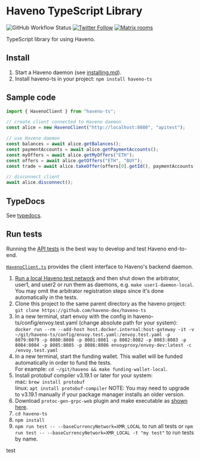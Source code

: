 # Haveno TypeScript Library

![GitHub Workflow Status](https://img.shields.io/github/actions/workflow/status/haveno-dex/haveno-ts/build.yml?branch=master)
[![Twitter Follow](https://img.shields.io/twitter/follow/HavenoDEX?style=social)](https://twitter.com/havenodex)
[![Matrix rooms](https://img.shields.io/badge/Matrix%20room-%23haveno-blue)](https://matrix.to/#/#haveno:monero.social)

TypeScript library for using Haveno.

## Install

1. Start a Haveno daemon (see [installing.md](https://github.com/haveno-dex/haveno/blob/master/docs/installing.md)).
2. Install haveno-ts in your project: `npm install haveno-ts`

## Sample code

```js
import { HavenoClient } from "haveno-ts";

// create client connected to Haveno daemon
const alice = new HavenoClient("http://localhost:8080", "apitest");

// use Haveno daemon
const balances = await alice.getBalances();
const paymentAccounts = await alice.getPaymentAccounts();
const myOffers = await alice.getMyOffers("ETH");
const offers = await alice.getOffers("ETH", "BUY");
const trade = await alice.takeOffer(offers[0].getId(), paymentAccounts[0].getId());

// disconnect client
await alice.disconnect();
```

## TypeDocs

See [typedocs](https://haveno-dex.github.io/haveno-ts/classes/HavenoClient.HavenoClient-1.html).

## Run tests

Running the [API tests](./src/HavenoClient.test.ts) is the best way to develop and test Haveno end-to-end.

[`HavenoClient.ts`](./src/HavenoClient.ts) provides the client interface to Haveno's backend daemon.

1. [Run a local Haveno test network](https://github.com/haveno-dex/haveno/blob/master/docs/installing.md) and then shut down the arbitrator, user1, and user2 or run them as daemons, e.g. `make user1-daemon-local`. You may omit the arbitrator registration steps since it's done automatically in the tests.
2. Clone this project to the same parent directory as the haveno project: `git clone https://github.com/haveno-dex/haveno-ts`
3. In a new terminal, start envoy with the config in haveno-ts/config/envoy.test.yaml (change absolute path for your system): `docker run --rm --add-host host.docker.internal:host-gateway -it -v ~/git/haveno-ts/config/envoy.test.yaml:/envoy.test.yaml -p 8079:8079 -p 8080:8080 -p 8081:8081 -p 8082:8082 -p 8083:8083 -p 8084:8084 -p 8085:8085 -p 8086:8086 envoyproxy/envoy-dev:latest -c /envoy.test.yaml`
4. In a new terminal, start the funding wallet. This wallet will be funded automatically in order to fund the tests.<br>For example: `cd ~/git/haveno && make funding-wallet-local`.
5. Install protobuf compiler v3.19.1 or later for your system:<br>
    mac: `brew install protobuf`<br>
    linux: `apt install protobuf-compiler`
    NOTE: You may need to upgrade to v3.19.1 manually if your package manager installs an older version.
6. Download `protoc-gen-grpc-web` plugin and make executable as [shown here](https://github.com/grpc/grpc-web#code-generator-plugin).
7. `cd haveno-ts`
8. `npm install`
9. `npm run test -- --baseCurrencyNetwork=XMR_LOCAL` to run all tests or `npm run test -- --baseCurrencyNetwork=XMR_LOCAL -t "my test"` to run tests by name.


test
